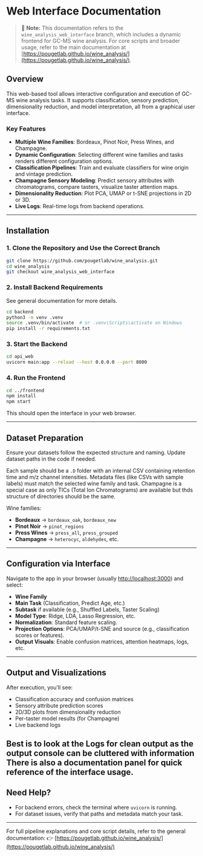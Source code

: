 # Web Interface Documentation

> 📘 **Note:** This documentation refers to the `wine_analysis_web_interface` branch, which includes a dynamic frontend for GC-MS wine analysis. For core scripts and broader usage, refer to the main documentation at [https://pougetlab.github.io/wine_analysis/](https://pougetlab.github.io/wine_analysis/).

## Overview

This web-based tool allows interactive configuration and execution of GC-MS wine analysis tasks. It supports classification, sensory prediction, dimensionality reduction, and model interpretation, all from a graphical user interface.

### Key Features

- **Multiple Wine Families**: Bordeaux, Pinot Noir, Press Wines, and Champagne.
- **Dynamic Configuration**: Selecting different wine families and tasks renders different configuration options.
- **Classification Pipelines**: Train and evaluate classifiers for wine origin and vintage prediction.
- **Champagne Sensory Modeling**: Predict sensory attributes with chromatograms, compare tasters, visualize taster attention maps.
- **Dimensionality Reduction**: Plot PCA, UMAP or t-SNE projections in 2D or 3D.
- **Live Logs**: Real-time logs from backend operations.

---

## Installation

### 1. Clone the Repository and Use the Correct Branch
```bash
git clone https://github.com/pougetlab/wine_analysis.git
cd wine_analysis
git checkout wine_analysis_web_interface
```

### 2. Install Backend Requirements
See general documentation for more details.
```bash
cd backend
python3 -m venv .venv
source .venv/bin/activate  # or .venv\Scripts\activate on Windows
pip install -r requirements.txt
```

### 3. Start the Backend
```bash
cd api_web
uvicorn main:app --reload --host 0.0.0.0 --port 8000
```

### 4. Run the Frontend
```bash
cd ../frontend
npm install
npm start
```
This should open the interface in your web browser.

---

## Dataset Preparation

Ensure your datasets follow the expected structure and naming. Update dataset paths in the code if needed.

Each sample should be a `.D` folder with an internal CSV containing retention time and m/z channel intensities. 
Metadata files (like CSVs with sample labels) must match the selected wine family and task. Champagne is a special case 
as only TICs (Total Ion Chromatograms) are available but thds structure of directories should be the same.

Wine families:
- **Bordeaux** → `bordeaux_oak`, `bordeaux_new`
- **Pinot Noir** → `pinot_regions`
- **Press Wines** → `press_all`, `press_grouped`
- **Champagne** → `heterocyc`, `aldehydes`, etc.

---

## Configuration via Interface

Navigate to the app in your browser (usually [http://localhost:3000](http://localhost:3000)) and select:

- **Wine Family**
- **Main Task** (Classification, Predict Age, etc.)
- **Subtask** if available (e.g., Shuffled Labels, Taster Scaling)
- **Model Type**: Ridge, LDA, Lasso Regression, etc.
- **Normalization**: Standard feature scaling.
- **Projection Options**: PCA/UMAP/t-SNE and source (e.g., classification scores or features).
- **Output Visuals**: Enable confusion matrices, attention heatmaps, logs, etc.

---

## Output and Visualizations

After execution, you'll see:

- Classification accuracy and confusion matrices
- Sensory attribute prediction scores
- 2D/3D plots from dimensionality reduction
- Per-taster model results (for Champagne)
- Live backend logs

Best is to look at the Logs for clean output as the  output console can be cluttered with information
There is also a documentation panel for quick reference of the interface usage.
---

## Need Help?
- For backend errors, check the terminal where `uvicorn` is running.
- For dataset issues, verify that paths and metadata match your task.

---

For full pipeline explanations and core script details, refer to the general documentation:
👉 [https://pougetlab.github.io/wine_analysis/](https://pougetlab.github.io/wine_analysis/)
